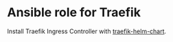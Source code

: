 Ansible role for Traefik
=========

Install Traefik Ingress Controller with [traefik-helm-chart](https://github.com/traefik/traefik-helm-chart).

